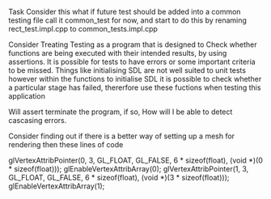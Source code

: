 Task Consider this what if future test should be added into a common testing file call it common_test for now, and start to do this by renaming rect_test.impl.cpp to common_tests.impl.cpp

Consider Treating Testing as a program that is designed to Check whether functions are being executed with their intended results, by using assertions. It is possible for tests to have errors or some important criteria to be missed. Things like initialising SDL are not well suited to unit tests however within the functions to initialise SDL it is possible to check whether a particular stage has failed, thererfore use these fuctions when testing this application

Will assert terminate the program, if so, How will I be able to detect cascasing errors.

Consider finding out if there is a better way of setting up a mesh for rendering then these lines of code

glVertexAttribPointer(0, 3, GL_FLOAT, GL_FALSE, 6 * sizeof(float), (void *)(0 * sizeof(float)));
glEnableVertexAttribArray(0);
glVertexAttribPointer(1, 3, GL_FLOAT, GL_FALSE, 6 * sizeof(float), (void *)(3 * sizeof(float)));
glEnableVertexAttribArray(1);
